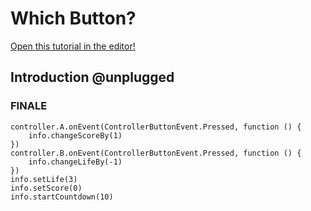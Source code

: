 # Which Button?

[Open this tutorial in the editor!](/#tutorial:concepts/which-button)

## Introduction @unplugged

### FINALE

```blocks
controller.A.onEvent(ControllerButtonEvent.Pressed, function () {
    info.changeScoreBy(1)
})
controller.B.onEvent(ControllerButtonEvent.Pressed, function () {
    info.changeLifeBy(-1)
})
info.setLife(3)
info.setScore(0)
info.startCountdown(10)
```